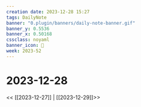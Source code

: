 ```yaml
---
creation date: 2023-12-28 15:27
tags: DailyNote
banner: "0.plugin/banners/daily-note-banner.gif"
banner_y: 0.5536
banner_x: 0.50168
cssclass: noyaml
banner_icon: 💌
week: 2023-52
---
```


# 2023-12-28

<< [[2023-12-27]] | [[2023-12-29]]>>

